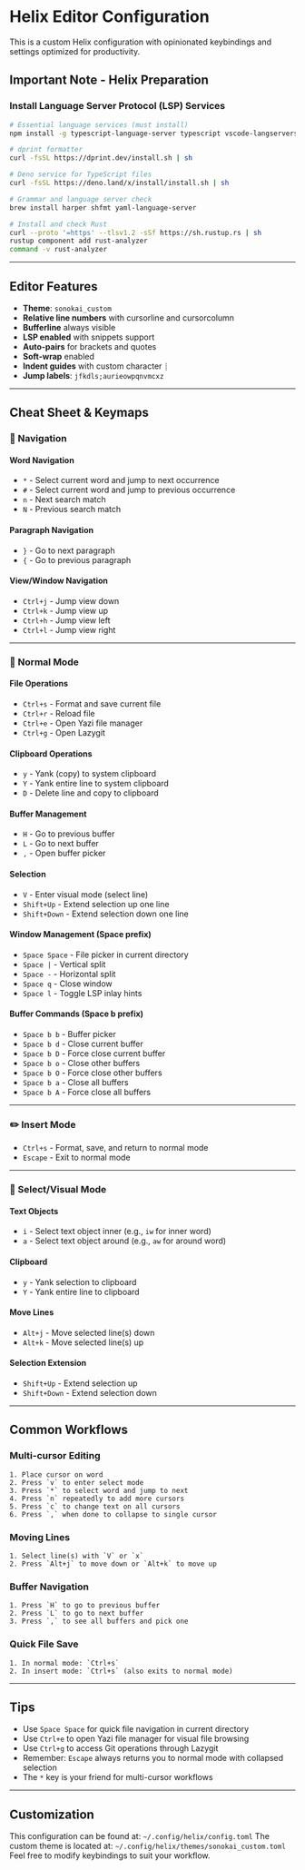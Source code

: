 # Helix Editor Configuration

This is a custom Helix configuration with opinionated keybindings and settings optimized for productivity.

## Important Note - Helix Preparation

### Install Language Server Protocol (LSP) Services

```sh
# Essential language services (must install)
npm install -g typescript-language-server typescript vscode-langservers-extracted emmet-ls prettier @postgrestools/postgrestools sql-formatter bash-language-server mdts

# dprint formatter
curl -fsSL https://dprint.dev/install.sh | sh

# Deno service for TypeScript files
curl -fsSL https://deno.land/x/install/install.sh | sh

# Grammar and language server check
brew install harper shfmt yaml-language-server

# Install and check Rust
curl --proto '=https' --tlsv1.2 -sSf https://sh.rustup.rs | sh
rustup component add rust-analyzer
command -v rust-analyzer
```

---

## Editor Features

- **Theme**: `sonokai_custom`
- **Relative line numbers** with cursorline and cursorcolumn
- **Bufferline** always visible
- **LSP enabled** with snippets support
- **Auto-pairs** for brackets and quotes
- **Soft-wrap** enabled
- **Indent guides** with custom character `┊`
- **Jump labels**: `jfkdls;aurieowpqnvmcxz`

---

## Cheat Sheet & Keymaps

### 🎯 Navigation

#### Word Navigation
- `*` - Select current word and jump to next occurrence
- `#` - Select current word and jump to previous occurrence
- `n` - Next search match
- `N` - Previous search match

#### Paragraph Navigation
- `}` - Go to next paragraph
- `{` - Go to previous paragraph

#### View/Window Navigation
- `Ctrl+j` - Jump view down
- `Ctrl+k` - Jump view up
- `Ctrl+h` - Jump view left
- `Ctrl+l` - Jump view right

---

### 📝 Normal Mode

#### File Operations
- `Ctrl+s` - Format and save current file
- `Ctrl+r` - Reload file
- `Ctrl+e` - Open Yazi file manager
- `Ctrl+g` - Open Lazygit

#### Clipboard Operations
- `y` - Yank (copy) to system clipboard
- `Y` - Yank entire line to system clipboard
- `D` - Delete line and copy to clipboard

#### Buffer Management
- `H` - Go to previous buffer
- `L` - Go to next buffer
- `,` - Open buffer picker

#### Selection
- `V` - Enter visual mode (select line)
- `Shift+Up` - Extend selection up one line
- `Shift+Down` - Extend selection down one line

#### Window Management (Space prefix)
- `Space Space` - File picker in current directory
- `Space |` - Vertical split
- `Space -` - Horizontal split
- `Space q` - Close window
- `Space l` - Toggle LSP inlay hints

#### Buffer Commands (Space b prefix)
- `Space b b` - Buffer picker
- `Space b d` - Close current buffer
- `Space b D` - Force close current buffer
- `Space b o` - Close other buffers
- `Space b O` - Force close other buffers
- `Space b a` - Close all buffers
- `Space b A` - Force close all buffers

---

### ✏️ Insert Mode

- `Ctrl+s` - Format, save, and return to normal mode
- `Escape` - Exit to normal mode

---

### 🎨 Select/Visual Mode

#### Text Objects
- `i` - Select text object inner (e.g., `iw` for inner word)
- `a` - Select text object around (e.g., `aw` for around word)

#### Clipboard
- `y` - Yank selection to clipboard
- `Y` - Yank entire line to clipboard

#### Move Lines
- `Alt+j` - Move selected line(s) down
- `Alt+k` - Move selected line(s) up

#### Selection Extension
- `Shift+Up` - Extend selection up
- `Shift+Down` - Extend selection down

---

## Common Workflows

### Multi-cursor Editing
```
1. Place cursor on word
2. Press `v` to enter select mode
3. Press `*` to select word and jump to next
4. Press `n` repeatedly to add more cursors
5. Press `c` to change text on all cursors
6. Press `,` when done to collapse to single cursor
```

### Moving Lines
```
1. Select line(s) with `V` or `x`
2. Press `Alt+j` to move down or `Alt+k` to move up
```

### Buffer Navigation
```
1. Press `H` to go to previous buffer
2. Press `L` to go to next buffer
3. Press `,` to see all buffers and pick one
```

### Quick File Save
```
1. In normal mode: `Ctrl+s`
2. In insert mode: `Ctrl+s` (also exits to normal mode)
```

---

## Tips

- Use `Space Space` for quick file navigation in current directory
- Use `Ctrl+e` to open Yazi file manager for visual file browsing
- Use `Ctrl+g` to access Git operations through Lazygit
- Remember: `Escape` always returns you to normal mode with collapsed selection
- The `*` key is your friend for multi-cursor workflows

---

## Customization

This configuration can be found at: `~/.config/helix/config.toml`
The custom theme is located at: `~/.config/helix/themes/sonokai_custom.toml`
Feel free to modify keybindings to suit your workflow.
